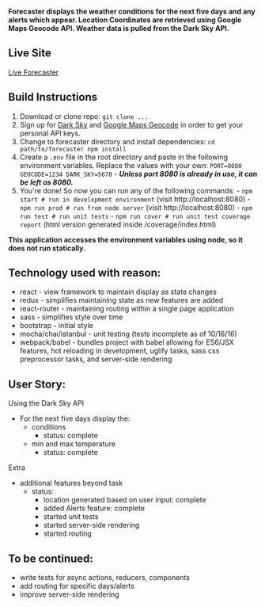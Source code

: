 
**Forecaster displays the weather conditions for the next five days and any alerts which appear.  Location Coordinates are retrieved using Google Maps Geocode API.  Weather data is pulled from the Dark Sky API.**

## Live Site

[Live Forecaster](...)

## Build Instructions

  1. Download or clone repo: `git clone ...`
  2. Sign up for [Dark Sky](https://developer.forecast.io/) and [Google Maps Geocode](https://developers.google.com/maps/documentation/geocoding/start) in order to get your personal API keys.
  3. Change to forecaster directory and install dependencies:
    ```
    cd path/to/forecaster
    npm install
    ```
  4. Create a `.env` file in the root directory and paste in the following environment variables. Replace the values with your own:
    ```
    PORT=8080
    GEOCODE=1234
    DARK_SKY=5678
    ```
    - ***Unless port 8080 is already in use, it can be left as 8080.***
  5. You're done! So now you can run any of the following commands:
    - `npm start # run in development environment` (visit http://localhost:8080)
    - `npm run prod # run from node server` (visit http://localhost:8080)
    - `npm run test # run unit tests`
    - `npm run cover # run unit test coverage report` (html version generated inside /coverage/index.html)

  **This application accesses the environment variables using node, so it does not run statically.**

## Technology used with reason:
  - react - view framework to maintain display as state changes
  - redux - simplifies maintaining state as new features are added
  - react-router - maintaining routing within a single page application
  - sass - simplifies style over time
  - bootstrap - initial style
  - mocha/chai/istanbul - unit testing (tests incomplete as of 10/16/16)
  - webpack/babel - bundles project with babel allowing for ES6/JSX features, hot reloading in development, uglify tasks, sass css preprocessor tasks, and server-side rendering

## User Story:

Using the Dark Sky API
- For the next five days display the:
  - conditions
    - status: complete
  - min and max temperature
    - status: complete

Extra
  - additional features beyond task
    - status:
      - location generated based on user input: complete
      - added Alerts feature: complete
      - started unit tests
      - started server-side rendering
      - started routing

## To be continued:
  - write tests for async actions, reducers, components
  - add routing for specific days/alerts
  - improve server-side rendering

